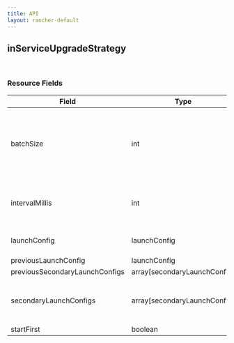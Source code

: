 ```yaml
---
title: API
layout: rancher-default
---
```


## inServiceUpgradeStrategy




​​
### Resource Fields

Field | Type | Required | Default | Description
---|---|---|---|---
batchSize | int | false | 1 | The batch size to upgrade a service (i.e. how many containers to launch at a time)
intervalMillis | int | false | 2000 | The number of milliseconds between upgrading
launchConfig | launchConfig | false | <no value> | Configuration of a container
previousLaunchConfig | launchConfig | false | <no value> | 
previousSecondaryLaunchConfigs | array[secondaryLaunchConfig] | false | <no value> | 
secondaryLaunchConfigs | array[secondaryLaunchConfig] | false | <no value> | The list of services that are sidekicks to the service.
startFirst | boolean | false | false | 

